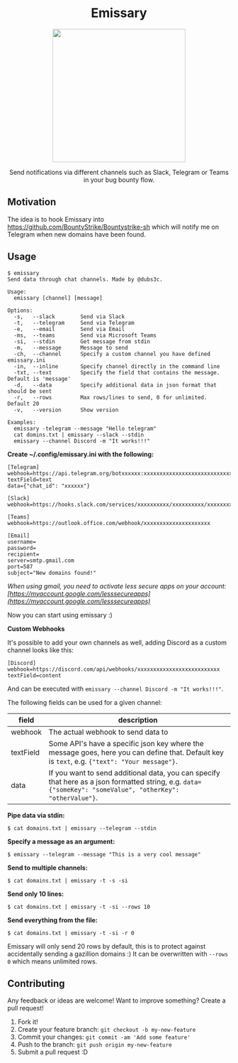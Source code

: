 <h1 align="center">Emissary</h1>
<p align="center">
  <img width="300" height="300" src="./img.png">
  <p align="center">
  Send notifications via different channels such as Slack, Telegram or Teams in your bug bounty flow. 
  </p>
</p>

## Motivation
The idea is to hook Emissary into https://github.com/BountyStrike/Bountystrike-sh which will notify me on Telegram when new domains have been found.

## Usage

```
$ emissary
Send data through chat channels. Made by @dubs3c.

Usage:
  emissary [channel] [message]

Options:
  -s,   --slack        Send via Slack
  -t,   --telegram     Send via Telegram
  -e,   --email        Send via Email
  -ms,  --teams        Send via Microsoft Teams
  -si,  --stdin        Get message from stdin
  -m,   --message      Message to send
  -ch,  --channel      Specify a custom channel you have defined emissary.ini
  -in,  --inline       Specify channel directly in the command line
  -txt, --text         Specify the field that contains the message. Default is 'message'
  -d,   --data         Specify additional data in json format that should be sent
  -r,   --rows         Max rows/lines to send, 0 for unlimited. Default 20
  -v,   --version      Show version

Examples:
  emissary -telegram --message "Hello telegram"
  cat domins.txt | emissary --slack --stdin
  emissary --channel Discord -m "It works!!!"
```

**Create ~/.config/emissary.ini with the following:**
```
[Telegram]
webhook=https://api.telegram.org/botxxxxxx:xxxxxxxxxxxxxxxxxxxxxxxxxxxxx/sendMessage
textField=text
data={"chat_id": "xxxxxx"}

[Slack]
webhook=https://hooks.slack.com/services/xxxxxxxxxx/xxxxxxxxxx/xxxxxxxxxx

[Teams]
webhook=https://outlook.office.com/webhook/xxxxxxxxxxxxxxxxxxxxx

[Email]
username=
password=
recipient=
server=smtp.gmail.com
port=587
subject="New domains found!"
```
*When using gmail, you need to activate less secure apps on your account: [https://myaccount.google.com/lesssecureapps](https://myaccount.google.com/lesssecureapps)*

Now you can start using emissary :)


**Custom Webhooks**

It's possible to add your own channels as well, adding Discord as a custom channel looks like this:

```
[Discord]
webhook=https://discord.com/api/webhooks/xxxxxxxxxxxxxxxxxxxxxxxxxx
textField=content
```

And can be executed with `emissary --channel Discord -m "It works!!!"`.

The following fields can be used for a given channel:

| field     | description                                                                                                                                                |
| --------- | ---------------------------------------------------------------------------------------------------------------------------------------------------------- |
| webhook   | The actual webhook to send data to                                                                                                                         |
| textField | Some API's have a specific json key where the message goes, here you can define that. Default key is `text`, e.g. `{"text": "Your message"}`.              |
| data      | If you want to send additional data, you can specify that here as a json formatted string, e.g. `data={"someKey": "someValue", "otherKey": "otherValue"}`. |


**Pipe data via stdin:**
```
$ cat domains.txt | emissary --telegram --stdin
```

**Specify a message as an argument:**
```
$ emissary --telegram --message "This is a very cool message"
```

**Send to multiple channels:**
```
$ cat domains.txt | emissary -t -s -si
```

**Send only 10 lines:**
```
$ cat domains.txt | emissary -t -si --rows 10
```

**Send everything from the file:**
```
$ cat domains.txt | emissary -t -si -r 0
```

Emissary will only send 20 rows by default, this is to protect against accidentally sending a gazillion domains :) It can be overwritten with `--rows 0` which means unlimited rows. 

## Contributing
Any feedback or ideas are welcome! Want to improve something? Create a pull request!

1. Fork it!
2. Create your feature branch: `git checkout -b my-new-feature`
3. Commit your changes: `git commit -am 'Add some feature'`
4. Push to the branch: `git push origin my-new-feature`
5. Submit a pull request :D
